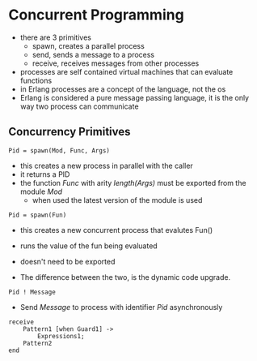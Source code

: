 # Concurrent Programming
- there are 3 primitives
    - spawn, creates a parallel process
    - send, sends a message to a process
    - receive, receives messages from other processes
- processes are self contained virtual machines that can evaluate functions
- in Erlang processes are a concept of the language, not the os
- Erlang is considered a pure message passing language, it is the only way two process can communicate

## Concurrency Primitives

```
Pid = spawn(Mod, Func, Args)
```
- this creates a new process in parallel with the caller
- it returns a PID
- the function _Func_ with arity _length(Args)_ must be exported from the module _Mod_
    - when used the latest version of the module is used

```
Pid = spawn(Fun)
```
- this creates a new concurrent process that evalutes Fun()
- runs the value of the fun being evaluated
- doesn't need to be exported

- The difference between the two, is the dynamic code upgrade.

```
Pid ! Message
```
- Send _Message_ to process with identifier _Pid_ asynchronously 

```
receive 
    Pattern1 [when Guard1] ->
        Expressions1;
    Pattern2 
end
```

